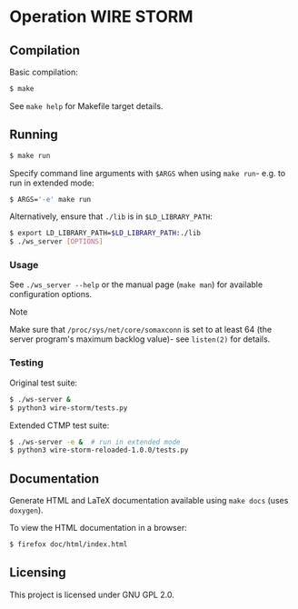 # Operation WIRE STORM

## Compilation

Basic compilation:
```bash
$ make
```

See `make help` for Makefile target details.

## Running

```bash
$ make run
```

Specify command line arguments with `$ARGS` when using `make run`- e.g. to run
in extended mode:

```bash
$ ARGS='-e' make run
```

Alternatively, ensure that `./lib` is in `$LD_LIBRARY_PATH`:

```bash
$ export LD_LIBRARY_PATH=$LD_LIBRARY_PATH:./lib
$ ./ws_server [OPTIONS]
```


### Usage

See `./ws_server --help` or the manual page (`make man`) for available
configuration options.

> [!NOTE]
> Make sure that `/proc/sys/net/core/somaxconn` is set to at least 64 (the
> server program's maximum backlog value)- see `listen(2)` for details.

### Testing

Original test suite:

```bash
$ ./ws-server &
$ python3 wire-storm/tests.py
```

Extended CTMP test suite:

```bash
$ ./ws-server -e &  # run in extended mode
$ python3 wire-storm-reloaded-1.0.0/tests.py
```

## Documentation

Generate HTML and LaTeX documentation available using `make docs` (uses
`doxygen`).

To view the HTML documentation in a browser:

```bash
$ firefox doc/html/index.html
```

## Licensing

This project is licensed under GNU GPL 2.0.
